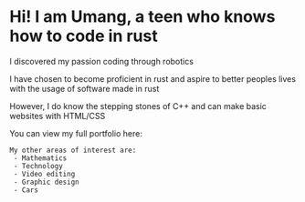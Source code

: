 # Hi! I am Umang, a teen who knows how to code in rust
  
  I discovered my passion coding through robotics
  
  I have chosen to become proficient in rust and aspire to better peoples lives with the usage of software made in rust
  
  However, I do know the stepping stones of C++ and can make basic websites with HTML/CSS

  You can view my full portfolio here: 
  
    My other areas of interest are:
     - Mathematics
     - Technology
     - Video editing 
     - Graphic design
     - Cars
